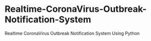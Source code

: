 # Realtime-CoronaVirus-Outbreak-Notification-System
Realtime CoronaVirus Outbreak Notification System Using Python

